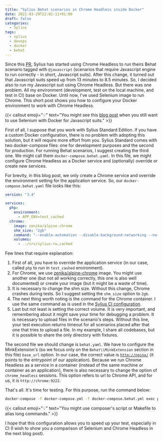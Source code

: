 ```yaml
---
title: "Sylius Behat scenarios in Chrome Headless inside Docker"
date: 2021-03-29T22:02:11+01:00
draft: false
categories: 
  - Sylius
tags:
  - sylius
  - devops
  - docker
  - behat
---
```


Since this [PR](https://github.com/Sylius/Sylius/pull/11505), Sylius has started using Chrome Headless to run theirs Behat scenario tagged with `@javascript` (scenarios that require Javascript engine to run correctly - in short, Javascript suits). After this change, it turned out that Javascript suits speed up from 13 minutes to 8.5 minutes. So, I decided also to run my Javascript suit using Chrome Headless. But there was one problem. All my environment (development, test on the local machine, and test in CI) base on Docker. Until now, I've used Selenium image to run Chrome. This short post shows you how to configure your Docker environment to work with Chrome Headless.

{{< callout emoji="💡" text="You might see this [blog post](https://dev.to/kayneth/how-to-test-your-sylius-plugins-with-selenium-38ci) when you still want to use Selenium with Docker for Javascript suits." >}}

First of all, I suppose that you work with Sylius Standard Edition. If you have a custom Docker configuration, there is no problem with adopting this solution, but it will require more effort from you.
Sylius Standard comes with two docker-compose files: one for development purposes and the second for production. For running Behat scenarios, I suggest creating the third one. We might call them `docker-compose.behat.yaml`. In this file, we might configure Chrome Headless as a Docker service and (optionally) override or create new services.

For brevity, in this blog post, we only create a Chrome service and override the environment setting for the application service. So, our `docker-compose.behat.yaml` file looks like this:

```yaml
version: "3.4"

services:
  php:
    environment:
      - APP_ENV=test_cached
  chrome:
    image: zenika/alpine-chrome
    shm_size: "2gb"
    command: "--enable-automation --disable-background-networking --no-default-browser-check --no-first-run --disable-popup-blocking --disable-default-apps --disable-translate --disable-extensions --no-sandbox --enable-features=Metal --headless --remote-debugging-port=9222 --remote-debugging-address=0.0.0.0 --window-size=2880,1800 --proxy-server='direct://' --proxy-bypass-list='*'"
    volumes:
      - .:/srv/sylius:rw,cached
```

Few lines that require explanation:

1. First of all, you have to override the application service (in our case, called `php` to run in `test_cashed` environment).
2. For Chrome, we use [zenika/alpine-chrome](https://github.com/Zenika/alpine-chrome) image. You might use another one (but not all working correctly, this one is also well documented) or create your image (but it might be a waste of time).
3. It is necessary to change the shm size. Without this change, Chrome crashes during tests. So I suggest setting the `shm_size` option to `2gb`.
4. The next thing worth noting is the command for the Chrome container. I use the same command as is used in the [Sylius CI configuration](https://github.com/Sylius/Sylius/blob/master/.github/workflows/application.yml#L387).
5. Last but not least is setting the correct volume. It is very important, and remembering about it might save your time for debugging a problem. It is necessary to upload files in the scenario's steps. Without this line, your test execution returns timeout for all scenarios placed after that one that tries to upload a file. In my example, I share all codebases, but it is possible to share the only directory with fixtures.

The second file we should change is `behat.yaml`. We have to configure the MinkExtension's (so we focus only on the `Behat\\MinkExtension` section in this file) `base_url` option.  In our case, the correct value is [`http://nginx/`](http://nginx/) (it points to the entrypoint of our application).
Because we run Chrome Headless as a service in a container (instead of the same machine or container as an application), there is also necessary to change the option of `chrome_headless` sessions. This option refers to url to Chrome API, and for us, it is `http://chrome:9222`.

That's all. It's time for testing. For this purpose, run the command below:

```bash
docker-compose -f docker-compose.yml -f docker-compose.behat.yml exec php vendor/bin/behat --colors --strict --no-interaction -vvv -f progress -f pretty --tags="@javascript && ~@todo && ~@cli"
```

{{< callout emoji="💡" text="You might use composer's script or Makefile to alias long commands." >}}

I hope that this configuration allows you to speed up your test, especially in CI (I wish to show you a comparison of Selenium and Chrome Headless in the next blog post).